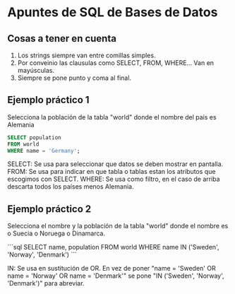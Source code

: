 # Apuntes de SQL de Bases de Datos

## Cosas a tener en cuenta

1. Los strings siempre van entre comillas simples.
2. Por conveinio las clausulas como SELECT, FROM, WHERE... Van en mayúsculas.
3. Siempre se pone punto y coma al final.

## Ejemplo práctico 1

Selecciona la población de la tabla "world" donde el nombre del país es Alemania

```sql
SELECT population
FROM world
WHERE name = 'Germany';
```

SELECT: Se usa para seleccionar que datos se deben mostrar en pantalla.
FROM: Se usa para indicar en que tabla o tablas estan los atributos que escogimos con SELECT.
WHERE: Se usa como filtro, en el caso de arriba descarta todos los países menos Alemania.

## Ejemplo práctico 2

Selecciona el nombre y la población de la tabla "world" donde el nombre es o Suecia o Noruega o Dinamarca.

´´´sql
SELECT name, population
FROM world
WHERE name IN ('Sweden', 'Norway', 'Denmark')
´´´

IN: Se usa en sustitución de OR. En vez de poner "name = 'Sweden' OR name = 'Norway' OR name = 'Denmark'" se pone "IN ('Sweden', 'Norway', 'Denmark')" para abreviar.
























